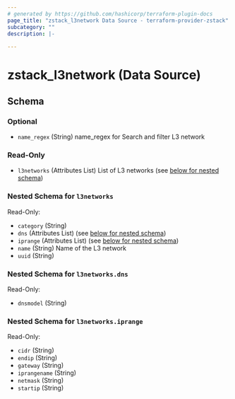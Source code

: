 ```yaml
---
# generated by https://github.com/hashicorp/terraform-plugin-docs
page_title: "zstack_l3network Data Source - terraform-provider-zstack"
subcategory: ""
description: |-
  
---
```


# zstack_l3network (Data Source)





<!-- schema generated by tfplugindocs -->
## Schema

### Optional

- `name_regex` (String) name_regex for Search and filter L3 network

### Read-Only

- `l3networks` (Attributes List) List of L3 networks (see [below for nested schema](#nestedatt--l3networks))

<a id="nestedatt--l3networks"></a>
### Nested Schema for `l3networks`

Read-Only:

- `category` (String)
- `dns` (Attributes List) (see [below for nested schema](#nestedatt--l3networks--dns))
- `iprange` (Attributes List) (see [below for nested schema](#nestedatt--l3networks--iprange))
- `name` (String) Name of the L3 network
- `uuid` (String)

<a id="nestedatt--l3networks--dns"></a>
### Nested Schema for `l3networks.dns`

Read-Only:

- `dnsmodel` (String)


<a id="nestedatt--l3networks--iprange"></a>
### Nested Schema for `l3networks.iprange`

Read-Only:

- `cidr` (String)
- `endip` (String)
- `gateway` (String)
- `iprangename` (String)
- `netmask` (String)
- `startip` (String)
